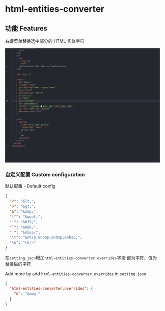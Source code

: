 # html-entities-converter

## 功能 Features

右键菜单替换选中部分的 HTML 实体字符 
<p align="center">
  <img src="./assets/test.gif">
</p>

### 自定义配置 Custom configuration

默认配置 - Default config
```json
{
  "<": "&lt;",
  ">": "&gt;",
  "&": "&amp;",
  "\"": "&quot;",
  "'": "&#39;",
  "`": "&#96;",
  " ": "&nbsp;",
  "\t": "&nbsp;&nbsp;&nbsp;&nbsp;",
  "\n": "<br>"
}
```

在`setting.json`增加`html-entities-converter.overrides`字段
键为字符，值为替换后的字符

Add more by add `html-entities-converter.overrides` in `setting.json`

```json
{
  "html-entities-converter.overrides": {
    "&": "&amp;"
  }
}
```
